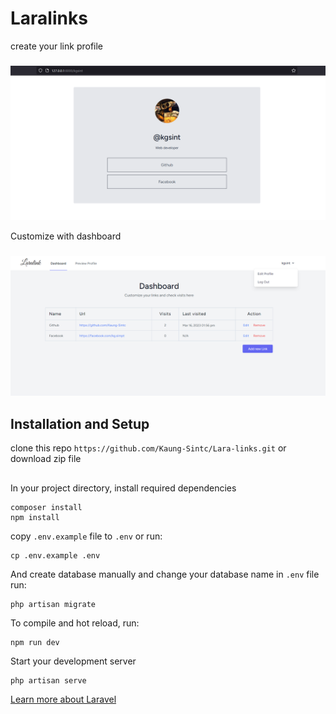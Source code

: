 # Laralinks 
create your link profile
###
![link-profile](/public/_demo/demo-1.png)

Customize with dashboard
###
![dashboard](/public/_demo/demo-2.png)


## Installation and Setup
clone this repo `https://github.com/Kaung-Sintc/Lara-links.git` or download zip file
##
In your project directory, 
install required dependencies
```
composer install
npm install
```
copy `.env.example` file to `.env` or run:
```
cp .env.example .env
```
And create database manually and change your database name in `.env` file run:
```
php artisan migrate
```
To compile and hot reload, run:
```
npm run dev
```
Start your development server
```
php artisan serve
```

[Learn more about Laravel](https://laravel.com)
